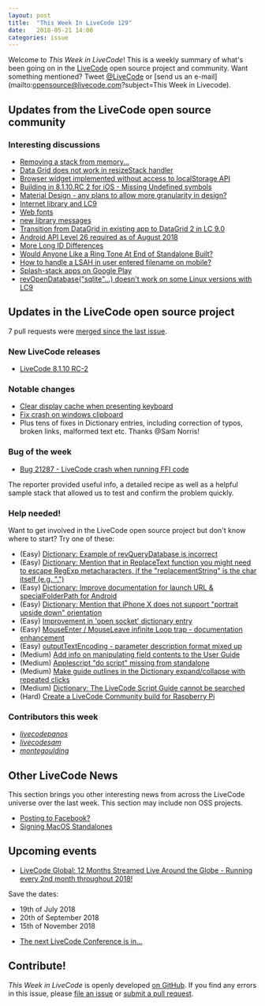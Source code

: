 ```yaml
---
layout: post
title:  "This Week In LiveCode 129"
date:   2018-05-21 14:00
categories: issue
---
```


Welcome to *This Week in LiveCode*!  This is a weekly summary of what's been
going on in the [LiveCode](https://livecode.com/) open source project and
community.  Want something mentioned?  Tweet
[@LiveCode](https://twitter.com/LiveCode) or
[send us an e-mail](mailto:opensource@livecode.com?subject=This Week in Livecode).

## Updates from the LiveCode open source community

<!---
### News & blog posts

- [LiveCode 9.0 GM](https://livecode.com/livecode-9-0-gm/)
--->



### Interesting discussions

- [Removing a stack from memory...](https://www.mail-archive.com/use-livecode@lists.runrev.com/msg94740.html)
- [Data Grid does not work in resizeStack handler](https://www.mail-archive.com/use-livecode@lists.runrev.com/msg94755.html)
- [Browser widget implemented without access to localStorage API](https://www.mail-archive.com/use-livecode@lists.runrev.com/msg94761.html)
- [Building in 8.1.10.RC 2 for iOS - Missing Undefined symbols](https://www.mail-archive.com/use-livecode@lists.runrev.com/msg94769.html)
- [Material Design - any plans to allow more granularity in design?](https://www.mail-archive.com/use-livecode@lists.runrev.com/msg94776.html)
- [Internet library and LC9](https://www.mail-archive.com/use-livecode@lists.runrev.com/msg94786.html)
- [Web fonts](https://www.mail-archive.com/use-livecode@lists.runrev.com/msg94790.html)
- [new library messages](https://www.mail-archive.com/use-livecode@lists.runrev.com/msg94792.html)
- [Transition from DataGrid in existing app to DataGrid 2 in LC 9.0](https://www.mail-archive.com/use-livecode@lists.runrev.com/msg94797.html)
- [Android API Level 26 required as of August 2018](https://www.mail-archive.com/use-livecode@lists.runrev.com/msg94813.html)
- [More Long ID Differences](https://www.mail-archive.com/use-livecode@lists.runrev.com/msg94823.html)
- [Would Anyone Like a Ring Tone At End of Standalone Built?](https://www.mail-archive.com/use-livecode@lists.runrev.com/msg94826.html)
- [How to handle a LSAH in user entered filename on mobile?](https://www.mail-archive.com/use-livecode@lists.runrev.com/msg94827.html)
- [Splash-stack apps on Google Play](https://www.mail-archive.com/use-livecode@lists.runrev.com/msg94830.html)
- [revOpenDatabase("sqlite"...) doesn't work on some Linux versions with LC9](https://quality.livecode.com/show_bug.cgi?id=21270)


## Updates in the LiveCode open source project

7 pull requests were [merged since the last issue](https://github.com/search?utf8=✓&q=org%3Alivecode+is%3Apublic+is%3Apr+is%3Amerged+merged%3A2018-05-14..2018-05-20&type=Issues).



### New LiveCode releases

- [LiveCode 8.1.10 RC-2](https://www.mail-archive.com/use-livecode@lists.runrev.com/msg94751.html)



### Notable changes

- [Clear display cache when presenting keyboard](https://github.com/livecode/livecode/pull/6525)
- [Fix crash on windows clipboard](https://github.com/livecode/livecode/pull/6507)
- Plus tens of fixes in Dictionary entries, including correction of typos, broken links, malformed text etc. Thanks @Sam Norris!



### Bug of the week

- [Bug 21287 - LiveCode crash when running FFI code](http://quality.livecode.com/show_bug.cgi?id=21287)

The reporter provided useful info, a detailed recipe as well as a helpful sample stack that allowed us to test and confirm the problem quickly.


### Help needed!

Want to get involved in the LiveCode open source project but don't know where
to start?  Try one of these:

- (Easy) [Dictionary: Example of revQueryDatabase is incorrect](https://quality.livecode.com/show_bug.cgi?id=21234)
- (Easy) [Dictionary: Mention that in ReplaceText function you might need to escape RegExp metacharacters, if the "replacementString" is the char itself (e.g. ".")](http://quality.livecode.com/show_bug.cgi?id=20943)
- (Easy) [Dictionary: Improve documentation for launch URL & specialFolderPath for Android](http://quality.livecode.com/show_bug.cgi?id=20722)
- (Easy) [Dictionary: Mention that iPhone X does not support "portrait upside down" orientation](http://quality.livecode.com/show_bug.cgi?id=20640)
- (Easy) [Improvement in 'open socket' dictionary entry](http://quality.livecode.com/show_bug.cgi?id=19597)
- (Easy) [MouseEnter / MouseLeave infinite Loop trap - documentation enhancement](http://quality.livecode.com/show_bug.cgi?id=20529)
- (Easy) [outputTextEncoding - parameter description format mixed up](http://quality.livecode.com/show_bug.cgi?id=19351)
- (Medium) [Add info on manipulating field contents to the User Guide](http://quality.livecode.com/show_bug.cgi?id=18990)
- (Medium) [Applescript "do script" missing from standalone](http://quality.livecode.com/show_bug.cgi?id=20993)
- (Medium) [Make guide outlines in the Dictionary expand/collapse with repeated clicks](http://quality.livecode.com/show_bug.cgi?id=18184)
- (Medium) [Dictionary: The LiveCode Script Guide cannot be searched](http://quality.livecode.com/show_bug.cgi?id=15957)
- (Hard) [Create a LiveCode Community build for Raspberry Pi](http://forums.livecode.com/viewtopic.php?f=76&t=27912)

### Contributors this week

- *[livecodepanos](https://github.com/livecodepanos)*
- *[livecodesam](https://github.com/livecodesam)*
- *[montegoulding](https://github.com/montegoulding)*


## Other LiveCode News


This section brings you other interesting news from across the LiveCode universe over the last week. This section may include non OSS projects.

- [Posting to Facebook?](https://www.mail-archive.com/use-livecode@lists.runrev.com/msg94725.html)
- [Signing MacOS Standalones](https://www.mail-archive.com/use-livecode@lists.runrev.com/msg94800.html)



## Upcoming events

* [LiveCode Global: 12 Months Streamed Live Around the Globe - Running every 2nd month throughout 2018!](https://livecode.com/global/) 

Save the dates:

- 19th of July 2018
- 20th of September 2018
- 15th of November 2018

* [The next LiveCode Conference is in...](https://www.mail-archive.com/use-livecode@lists.runrev.com/msg94801.html)


## Contribute!

*This Week in LiveCode* is openly developed
[on GitHub](https://github.com/livecode/this-week-in-livecode).
If you find any errors in this issue, please
[file an issue](https://github.com/livecode/this-week-in-livecode/issues) or
[submit a pull request](https://github.com/livecode/this-week-in-livecode/pulls).
